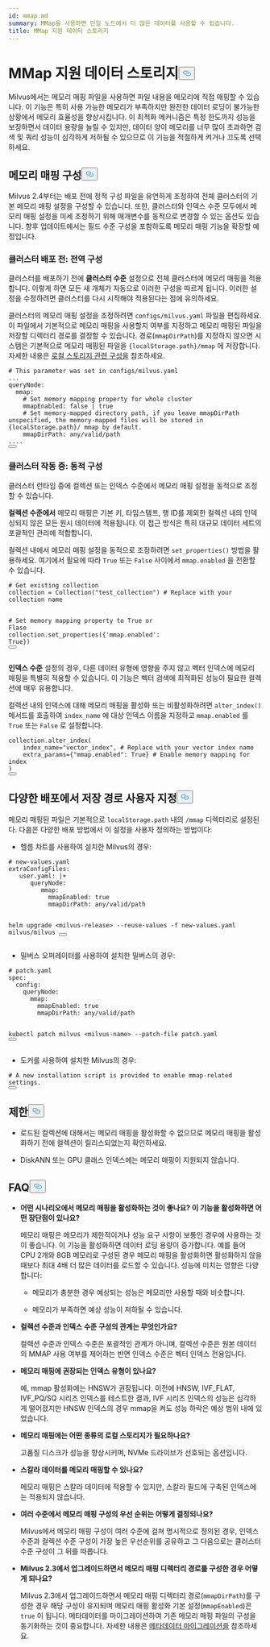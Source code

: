 ```yaml
---
id: mmap.md
summary: MMap을 사용하면 단일 노드에서 더 많은 데이터를 사용할 수 있습니다.
title: MMap 지원 데이터 스토리지
---
```

<h1 id="MMap-enabled-Data-Storage" class="common-anchor-header">MMap 지원 데이터 스토리지<button data-href="#MMap-enabled-Data-Storage" class="anchor-icon" translate="no">
      <svg translate="no"
        aria-hidden="true"
        focusable="false"
        height="20"
        version="1.1"
        viewBox="0 0 16 16"
        width="16"
      >
        <path
          fill="#0092E4"
          fill-rule="evenodd"
          d="M4 9h1v1H4c-1.5 0-3-1.69-3-3.5S2.55 3 4 3h4c1.45 0 3 1.69 3 3.5 0 1.41-.91 2.72-2 3.25V8.59c.58-.45 1-1.27 1-2.09C10 5.22 8.98 4 8 4H4c-.98 0-2 1.22-2 2.5S3 9 4 9zm9-3h-1v1h1c1 0 2 1.22 2 2.5S13.98 12 13 12H9c-.98 0-2-1.22-2-2.5 0-.83.42-1.64 1-2.09V6.25c-1.09.53-2 1.84-2 3.25C6 11.31 7.55 13 9 13h4c1.45 0 3-1.69 3-3.5S14.5 6 13 6z"
        ></path>
      </svg>
    </button></h1><p>Milvus에서는 메모리 매핑 파일을 사용하면 파일 내용을 메모리에 직접 매핑할 수 있습니다. 이 기능은 특히 사용 가능한 메모리가 부족하지만 완전한 데이터 로딩이 불가능한 상황에서 메모리 효율성을 향상시킵니다. 이 최적화 메커니즘은 특정 한도까지 성능을 보장하면서 데이터 용량을 늘릴 수 있지만, 데이터 양이 메모리를 너무 많이 초과하면 검색 및 쿼리 성능이 심각하게 저하될 수 있으므로 이 기능을 적절하게 켜거나 끄도록 선택하세요.</p>
<h2 id="Configure-memory-mapping" class="common-anchor-header">메모리 매핑 구성<button data-href="#Configure-memory-mapping" class="anchor-icon" translate="no">
      <svg translate="no"
        aria-hidden="true"
        focusable="false"
        height="20"
        version="1.1"
        viewBox="0 0 16 16"
        width="16"
      >
        <path
          fill="#0092E4"
          fill-rule="evenodd"
          d="M4 9h1v1H4c-1.5 0-3-1.69-3-3.5S2.55 3 4 3h4c1.45 0 3 1.69 3 3.5 0 1.41-.91 2.72-2 3.25V8.59c.58-.45 1-1.27 1-2.09C10 5.22 8.98 4 8 4H4c-.98 0-2 1.22-2 2.5S3 9 4 9zm9-3h-1v1h1c1 0 2 1.22 2 2.5S13.98 12 13 12H9c-.98 0-2-1.22-2-2.5 0-.83.42-1.64 1-2.09V6.25c-1.09.53-2 1.84-2 3.25C6 11.31 7.55 13 9 13h4c1.45 0 3-1.69 3-3.5S14.5 6 13 6z"
        ></path>
      </svg>
    </button></h2><p>Milvus 2.4부터는 배포 전에 정적 구성 파일을 유연하게 조정하여 전체 클러스터의 기본 메모리 매핑 설정을 구성할 수 있습니다. 또한, 클러스터와 인덱스 수준 모두에서 메모리 매핑 설정을 미세 조정하기 위해 매개변수를 동적으로 변경할 수 있는 옵션도 있습니다. 향후 업데이트에서는 필드 수준 구성을 포함하도록 메모리 매핑 기능을 확장할 예정입니다.</p>
<h3 id="Before-cluster-deployment-global-configuration" class="common-anchor-header">클러스터 배포 전: 전역 구성</h3><p>클러스터를 배포하기 전에 <strong>클러스터 수준</strong> 설정으로 전체 클러스터에 메모리 매핑을 적용합니다. 이렇게 하면 모든 새 개체가 자동으로 이러한 구성을 따르게 됩니다. 이러한 설정을 수정하려면 클러스터를 다시 시작해야 적용된다는 점에 유의하세요.</p>
<p>클러스터의 메모리 매핑 설정을 조정하려면 <code translate="no">configs/milvus.yaml</code> 파일을 편집하세요. 이 파일에서 기본적으로 메모리 매핑을 사용할지 여부를 지정하고 메모리 매핑된 파일을 저장할 디렉터리 경로를 결정할 수 있습니다. 경로(<code translate="no">mmapDirPath</code>)를 지정하지 않으면 시스템은 기본적으로 메모리 매핑된 파일을 <code translate="no">{localStorage.path}/mmap</code> 에 저장합니다. 자세한 내용은 <a href="https://milvus.io/docs/configure_localstorage.md#localStoragepath">로컬 스토리지 관련 구성을</a> 참조하세요.</p>
<pre><code translate="no" class="language-yaml"><span class="hljs-comment"># This parameter was set in configs/milvus.yaml</span>
...
queryNode:
  mmap:
    <span class="hljs-comment"># Set memory mapping property for whole cluster</span>
    mmapEnabled: false | true
    <span class="hljs-comment"># Set memory-mapped directory path, if you leave mmapDirPath unspecified, the memory-mapped files will be stored in {localStorage.path}/ mmap by default. </span>
    mmapDirPath: <span class="hljs-built_in">any</span>/valid/path 
....
<button class="copy-code-btn"></button></code></pre>
<h3 id="During-cluster-operation-dynamic-configuration" class="common-anchor-header">클러스터 작동 중: 동적 구성</h3><p>클러스터 런타임 중에 컬렉션 또는 인덱스 수준에서 메모리 매핑 설정을 동적으로 조정할 수 있습니다.</p>
<p><strong>컬렉션 수준에서</strong> 메모리 매핑은 기본 키, 타임스탬프, 행 ID를 제외한 컬렉션 내의 인덱싱되지 않은 모든 원시 데이터에 적용됩니다. 이 접근 방식은 특히 대규모 데이터 세트의 포괄적인 관리에 적합합니다.</p>
<p>컬렉션 내에서 메모리 매핑 설정을 동적으로 조정하려면 <code translate="no">set_properties()</code> 방법을 활용하세요. 여기에서 필요에 따라 <code translate="no">True</code> 또는 <code translate="no">False</code> 사이에서 <code translate="no">mmap.enabled</code> 을 전환할 수 있습니다.</p>
<pre><code translate="no" class="language-python"><span class="hljs-comment"># Get existing collection</span>
collection = Collection(<span class="hljs-string">&quot;test_collection&quot;</span>) <span class="hljs-comment"># Replace with your collection name</span>

<span class="hljs-comment"># Set memory mapping property to True or Flase</span>
collection.set_properties({<span class="hljs-string">&#x27;mmap.enabled&#x27;</span>: <span class="hljs-literal">True</span>})
<button class="copy-code-btn"></button></code></pre>
<p><strong>인덱스 수준</strong> 설정의 경우, 다른 데이터 유형에 영향을 주지 않고 벡터 인덱스에 메모리 매핑을 특별히 적용할 수 있습니다. 이 기능은 벡터 검색에 최적화된 성능이 필요한 컬렉션에 매우 유용합니다.</p>
<p>컬렉션 내의 인덱스에 대해 메모리 매핑을 활성화 또는 비활성화하려면 <code translate="no">alter_index()</code> 메서드를 호출하여 <code translate="no">index_name</code> 에 대상 인덱스 이름을 지정하고 <code translate="no">mmap.enabled</code> 를 <code translate="no">True</code> 또는 <code translate="no">False</code> 로 설정합니다.</p>
<pre><code translate="no" class="language-python">collection.alter_index(
    index_name=<span class="hljs-string">&quot;vector_index&quot;</span>, <span class="hljs-comment"># Replace with your vector index name</span>
    extra_params={<span class="hljs-string">&quot;mmap.enabled&quot;</span>: <span class="hljs-literal">True</span>} <span class="hljs-comment"># Enable memory mapping for index</span>
)
<button class="copy-code-btn"></button></code></pre>
<h2 id="Customize-storage-path-in-different-deployments" class="common-anchor-header">다양한 배포에서 저장 경로 사용자 지정<button data-href="#Customize-storage-path-in-different-deployments" class="anchor-icon" translate="no">
      <svg translate="no"
        aria-hidden="true"
        focusable="false"
        height="20"
        version="1.1"
        viewBox="0 0 16 16"
        width="16"
      >
        <path
          fill="#0092E4"
          fill-rule="evenodd"
          d="M4 9h1v1H4c-1.5 0-3-1.69-3-3.5S2.55 3 4 3h4c1.45 0 3 1.69 3 3.5 0 1.41-.91 2.72-2 3.25V8.59c.58-.45 1-1.27 1-2.09C10 5.22 8.98 4 8 4H4c-.98 0-2 1.22-2 2.5S3 9 4 9zm9-3h-1v1h1c1 0 2 1.22 2 2.5S13.98 12 13 12H9c-.98 0-2-1.22-2-2.5 0-.83.42-1.64 1-2.09V6.25c-1.09.53-2 1.84-2 3.25C6 11.31 7.55 13 9 13h4c1.45 0 3-1.69 3-3.5S14.5 6 13 6z"
        ></path>
      </svg>
    </button></h2><p>메모리 매핑된 파일은 기본적으로 <code translate="no">localStorage.path</code> 내의 <code translate="no">/mmap</code> 디렉터리로 설정된다. 다음은 다양한 배포 방법에서 이 설정을 사용자 정의하는 방법이다:</p>
<ul>
<li>헬름 차트를 사용하여 설치한 Milvus의 경우:</li>
</ul>
<pre><code translate="no" class="language-bash"><span class="hljs-comment"># new-values.yaml</span>
extraConfigFiles:
   user.yaml: |+
      queryNode:
         mmap:
           mmapEnabled: <span class="hljs-literal">true</span>
           mmapDirPath: any/valid/path
        
helm upgrade &lt;milvus-release&gt; --reuse-values -f new-values.yaml milvus/milvus
<button class="copy-code-btn"></button></code></pre>
<ul>
<li>밀버스 오퍼레이터를 사용하여 설치한 밀버스의 경우:</li>
</ul>
<pre><code translate="no" class="language-bash"><span class="hljs-comment"># patch.yaml</span>
spec:
  config:
    queryNode:
      mmap:
        mmapEnabled: <span class="hljs-literal">true</span>
        mmapDirPath: any/valid/path
      
 kubectl patch milvus &lt;milvus-name&gt; --patch-file patch.yaml
<button class="copy-code-btn"></button></code></pre>
<ul>
<li>도커를 사용하여 설치한 Milvus의 경우:</li>
</ul>
<pre><code translate="no" class="language-bash"><span class="hljs-comment"># A new installation script is provided to enable mmap-related settings.</span>
<button class="copy-code-btn"></button></code></pre>
<h2 id="Limits" class="common-anchor-header">제한<button data-href="#Limits" class="anchor-icon" translate="no">
      <svg translate="no"
        aria-hidden="true"
        focusable="false"
        height="20"
        version="1.1"
        viewBox="0 0 16 16"
        width="16"
      >
        <path
          fill="#0092E4"
          fill-rule="evenodd"
          d="M4 9h1v1H4c-1.5 0-3-1.69-3-3.5S2.55 3 4 3h4c1.45 0 3 1.69 3 3.5 0 1.41-.91 2.72-2 3.25V8.59c.58-.45 1-1.27 1-2.09C10 5.22 8.98 4 8 4H4c-.98 0-2 1.22-2 2.5S3 9 4 9zm9-3h-1v1h1c1 0 2 1.22 2 2.5S13.98 12 13 12H9c-.98 0-2-1.22-2-2.5 0-.83.42-1.64 1-2.09V6.25c-1.09.53-2 1.84-2 3.25C6 11.31 7.55 13 9 13h4c1.45 0 3-1.69 3-3.5S14.5 6 13 6z"
        ></path>
      </svg>
    </button></h2><ul>
<li><p>로드된 컬렉션에 대해서는 메모리 매핑을 활성화할 수 없으므로 메모리 매핑을 활성화하기 전에 컬렉션이 릴리스되었는지 확인하세요.</p></li>
<li><p>DiskANN 또는 GPU 클래스 인덱스에는 메모리 매핑이 지원되지 않습니다.</p></li>
</ul>
<h2 id="FAQ" class="common-anchor-header">FAQ<button data-href="#FAQ" class="anchor-icon" translate="no">
      <svg translate="no"
        aria-hidden="true"
        focusable="false"
        height="20"
        version="1.1"
        viewBox="0 0 16 16"
        width="16"
      >
        <path
          fill="#0092E4"
          fill-rule="evenodd"
          d="M4 9h1v1H4c-1.5 0-3-1.69-3-3.5S2.55 3 4 3h4c1.45 0 3 1.69 3 3.5 0 1.41-.91 2.72-2 3.25V8.59c.58-.45 1-1.27 1-2.09C10 5.22 8.98 4 8 4H4c-.98 0-2 1.22-2 2.5S3 9 4 9zm9-3h-1v1h1c1 0 2 1.22 2 2.5S13.98 12 13 12H9c-.98 0-2-1.22-2-2.5 0-.83.42-1.64 1-2.09V6.25c-1.09.53-2 1.84-2 3.25C6 11.31 7.55 13 9 13h4c1.45 0 3-1.69 3-3.5S14.5 6 13 6z"
        ></path>
      </svg>
    </button></h2><ul>
<li><p><strong>어떤 시나리오에서 메모리 매핑을 활성화하는 것이 좋나요? 이 기능을 활성화하면 어떤 장단점이 있나요?</strong></p>
<p>메모리 매핑은 메모리가 제한적이거나 성능 요구 사항이 보통인 경우에 사용하는 것이 좋습니다. 이 기능을 활성화하면 데이터 로딩 용량이 증가합니다. 예를 들어 CPU 2개와 8GB 메모리로 구성된 경우 메모리 매핑을 활성화하면 활성화하지 않을 때보다 최대 4배 더 많은 데이터를 로드할 수 있습니다. 성능에 미치는 영향은 다양합니다:</p>
<ul>
<li><p>메모리가 충분한 경우 예상되는 성능은 메모리만 사용할 때와 비슷합니다.</p></li>
<li><p>메모리가 부족하면 예상 성능이 저하될 수 있습니다.</p></li>
</ul></li>
<li><p><strong>컬렉션 수준과 인덱스 수준 구성의 관계는 무엇인가요?</strong></p>
<p>컬렉션 수준과 인덱스 수준은 포괄적인 관계가 아니며, 컬렉션 수준은 원본 데이터의 MMAP 사용 여부를 제어하는 반면 인덱스 수준은 벡터 인덱스 전용입니다.</p></li>
<li><p><strong>메모리 매핑에 권장되는 인덱스 유형이 있나요?</strong></p>
<p>예, mmap 활성화에는 HNSW가 권장됩니다. 이전에 HNSW, IVF_FLAT, IVF_PQ/SQ 시리즈 인덱스를 테스트한 결과, IVF 시리즈 인덱스의 성능은 심각하게 떨어졌지만 HNSW 인덱스의 경우 mmap을 켜도 성능 하락은 예상 범위 내에 있었습니다.</p></li>
<li><p><strong>메모리 매핑에는 어떤 종류의 로컬 스토리지가 필요하나요?</strong></p>
<p>고품질 디스크가 성능을 향상시키며, NVMe 드라이브가 선호되는 옵션입니다.</p></li>
<li><p><strong>스칼라 데이터를 메모리 매핑할 수 있나요?</strong></p>
<p>메모리 매핑은 스칼라 데이터에 적용할 수 있지만, 스칼라 필드에 구축된 인덱스에는 적용되지 않습니다.</p></li>
<li><p><strong>여러 수준에서 메모리 매핑 구성의 우선 순위는 어떻게 결정되나요?</strong></p>
<p>Milvus에서 메모리 매핑 구성이 여러 수준에 걸쳐 명시적으로 정의된 경우, 인덱스 수준과 컬렉션 수준 구성이 가장 높은 우선순위를 공유하고 그 다음으로는 클러스터 수준 구성이 그 뒤를 따릅니다.</p></li>
<li><p><strong>Milvus 2.3에서 업그레이드하면서 메모리 매핑 디렉터리 경로를 구성한 경우 어떻게 되나요?</strong></p>
<p>Milvus 2.3에서 업그레이드하면서 메모리 매핑 디렉터리 경로(<code translate="no">mmapDirPath</code>)를 구성한 경우 해당 구성이 유지되며 메모리 매핑 활성화 기본 설정(<code translate="no">mmapEnabled</code>)은 <code translate="no">true</code> 이 됩니다. 메타데이터를 마이그레이션하여 기존 메모리 매핑 파일의 구성을 동기화하는 것이 중요합니다. 자세한 내용은 <a href="https://milvus.io/docs/upgrade_milvus_standalone-docker.md#Migrate-the-metadata">메타데이터 마이그레이션을</a> 참조하세요.</p></li>
</ul>

